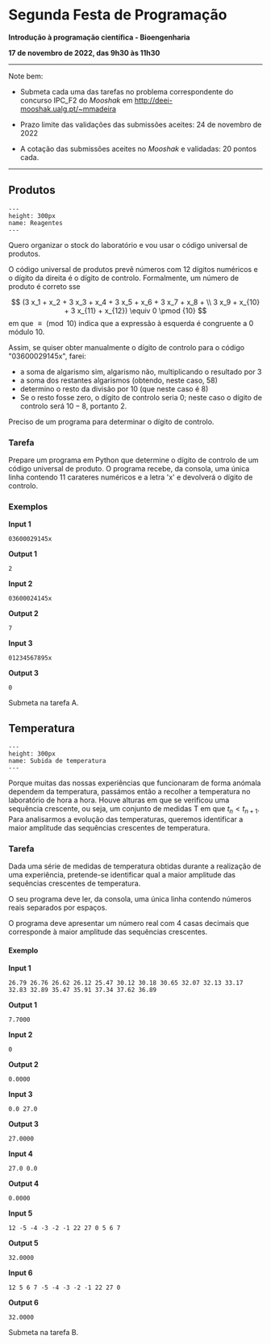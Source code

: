 # Segunda Festa de Programação 

**Introdução à programação científica - Bioengenharia**

**17 de novembro de 2022, das 9h30 às 11h30**

<hr>
Note bem:

+ Submeta cada uma das tarefas no problema correspondente do concurso IPC_F2 do *Mooshak* em http://deei-mooshak.ualg.pt/~mmadeira

+ Prazo limite das validações das submissões aceites: 24 de novembro de 2022
+ A cotação das submissões aceites no *Mooshak* e validadas: 20 pontos cada.
<hr>



## Produtos

```{figure} ./figures/reagentes-quimicos.jpg
---
height: 300px
name: Reagentes
---
```

Quero organizar o stock do laboratório e vou usar o código universal de produtos.

O código universal de produtos prevê números com 12 dígitos numéricos e o dígito da direita é o dígito de controlo. Formalmente, um número de produto é correto sse

$$ (3 x_1 + x_2 + 3 x_3 + x_4 + 3 x_5 + x_6 + 3 x_7 + x_8 + \\ 3 x_9  + x_{10} + 3 x_{11} + x_{12}) \equiv 0 \pmod {10} $$ 
em  que $\equiv \pmod{10}$ indica que a expressão à esquerda é congruente a $0$ módulo 10.

Assim, se quiser obter manualmente o dígito de controlo para o código "03600029145x", farei:

+ a soma de algarismo sim, algarismo não, multiplicando o resultado por 3
+ a soma dos restantes algarismos (obtendo, neste caso, 58)
+ determino o resto da divisão por 10 (que neste caso é 8)
+ Se o resto fosse zero, o dígito de controlo seria 0; neste caso o dígito de controlo será $10-8$, portanto 2.

Preciso de um programa para determinar o dígito de controlo.

### Tarefa

Prepare um programa em Python que determine o dígito de controlo de um código universal de produto. O programa recebe, da consola, uma única linha contendo 11 carateres numéricos e a letra 'x' e devolverá o dígito de controlo.

### Exemplos

**Input 1**

```
03600029145x
```

**Output 1**

```
2
```

**Input 2**

```
03600024145x
```

**Output 2**

```
7
```

**Input 3**

```
01234567895x
```

**Output 3**

```
0
```



Submeta na tarefa A.

<div style="page-break-after: always"></div>


## Temperatura


```{figure} ./figures/subida-temperatura.jpeg
---
height: 300px
name: Subida de temperatura
---
```

Porque muitas das nossas experiências que funcionaram de forma anómala dependem da temperatura, passámos então a recolher a temperatura no laboratório de hora a hora.
Houve alturas em que se verificou uma sequência crescente, ou seja, um conjunto de medidas T em que $t_n < t_{n+1}$.
Para analisarmos a evolução das temperaturas, queremos identificar a maior amplitude das sequências crescentes de temperatura.

### Tarefa

Dada uma série de medidas de temperatura obtidas durante a realização de uma experiência, pretende-se identificar qual a maior amplitude das sequências crescentes de temperatura. 

O seu programa deve ler, da consola, uma única linha contendo números reais separados por espaços.

O programa deve apresentar um número real com 4 casas decimais que corresponde à maior amplitude das sequências crescentes.


#### Exemplo

**Input 1**

```
26.79 26.76 26.62 26.12 25.47 30.12 30.18 30.65 32.07 32.13 33.17 32.83 32.89 35.47 35.91 37.34 37.62 36.89
```

**Output 1**

```
7.7000
```

**Input 2**

```
0

```

**Output 2**

```
0.0000
```

**Input 3**

```
0.0 27.0
```

**Output 3**

```
27.0000
```

**Input 4**

```
27.0 0.0
```

**Output 4**

```
0.0000
```

**Input 5**

```
12 -5 -4 -3 -2 -1 22 27 0 5 6 7
```

**Output 5**

```
32.0000
```

**Input 6**

```
12 5 6 7 -5 -4 -3 -2 -1 22 27 0
```

**Output 6**

```
32.0000
```

Submeta na tarefa B.

<div style="page-break-after: always"></div>
